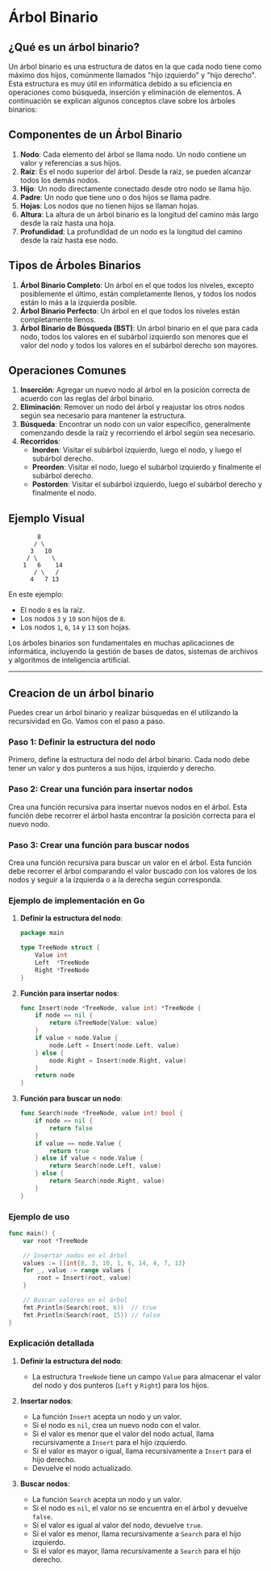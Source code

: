# Árbol Binario

## ¿Qué es un árbol binario?

Un árbol binario es una estructura de datos en la que cada nodo tiene como máximo dos hijos, comúnmente llamados "hijo izquierdo" y "hijo derecho". Esta estructura es muy útil en informática debido a su eficiencia en operaciones como búsqueda, inserción y eliminación de elementos. A continuación se explican algunos conceptos clave sobre los árboles binarios:

## Componentes de un Árbol Binario

1. **Nodo**: Cada elemento del árbol se llama nodo. Un nodo contiene un valor y referencias a sus hijos.
2. **Raíz**: Es el nodo superior del árbol. Desde la raíz, se pueden alcanzar todos los demás nodos.
3. **Hijo**: Un nodo directamente conectado desde otro nodo se llama hijo.
4. **Padre**: Un nodo que tiene uno o dos hijos se llama padre.
5. **Hojas**: Los nodos que no tienen hijos se llaman hojas.
6. **Altura**: La altura de un árbol binario es la longitud del camino más largo desde la raíz hasta una hoja.
7. **Profundidad**: La profundidad de un nodo es la longitud del camino desde la raíz hasta ese nodo.

## Tipos de Árboles Binarios

1. **Árbol Binario Completo**: Un árbol en el que todos los niveles, excepto posiblemente el último, están completamente llenos, y todos los nodos están lo más a la izquierda posible.
2. **Árbol Binario Perfecto**: Un árbol en el que todos los niveles están completamente llenos.
3. **Árbol Binario de Búsqueda (BST)**: Un árbol binario en el que para cada nodo, todos los valores en el subárbol izquierdo son menores que el valor del nodo y todos los valores en el subárbol derecho son mayores.

## Operaciones Comunes

1. **Inserción**: Agregar un nuevo nodo al árbol en la posición correcta de acuerdo con las reglas del árbol binario.
2. **Eliminación**: Remover un nodo del árbol y reajustar los otros nodos según sea necesario para mantener la estructura.
3. **Búsqueda**: Encontrar un nodo con un valor específico, generalmente comenzando desde la raíz y recorriendo el árbol según sea necesario.
4. **Recorridos**:
   - **Inorden**: Visitar el subárbol izquierdo, luego el nodo, y luego el subárbol derecho.
   - **Preorden**: Visitar el nodo, luego el subárbol izquierdo y finalmente el subárbol derecho.
   - **Postorden**: Visitar el subárbol izquierdo, luego el subárbol derecho y finalmente el nodo.

## Ejemplo Visual

```plaintext
        8
       / \
      3   10
     / \    \
    1   6    14
       / \   /
      4   7 13
```

En este ejemplo:

- El nodo `8` es la raíz.
- Los nodos `3` y `10` son hijos de `8`.
- Los nodos `1`, `6`, `14` y `13` son hojas.

Los árboles binarios son fundamentales en muchas aplicaciones de informática, incluyendo la gestión de bases de datos, sistemas de archivos y algoritmos de inteligencia artificial.

---

## Creacion de un árbol binario

Puedes crear un árbol binario y realizar búsquedas en él utilizando la recursividad en Go. Vamos con el paso a paso.

### Paso 1: Definir la estructura del nodo

Primero, define la estructura del nodo del árbol binario. Cada nodo debe tener un valor y dos punteros a sus hijos, izquierdo y derecho.

### Paso 2: Crear una función para insertar nodos

Crea una función recursiva para insertar nuevos nodos en el árbol. Esta función debe recorrer el árbol hasta encontrar la posición correcta para el nuevo nodo.

### Paso 3: Crear una función para buscar nodos

Crea una función recursiva para buscar un valor en el árbol. Esta función debe recorrer el árbol comparando el valor buscado con los valores de los nodos y seguir a la izquierda o a la derecha según corresponda.

### Ejemplo de implementación en Go

1. **Definir la estructura del nodo**:

   ```go
   package main

   type TreeNode struct {
       Value int
       Left  *TreeNode
       Right *TreeNode
   }
   ```

2. **Función para insertar nodos**:

   ```go
   func Insert(node *TreeNode, value int) *TreeNode {
       if node == nil {
           return &TreeNode{Value: value}
       }
       if value < node.Value {
           node.Left = Insert(node.Left, value)
       } else {
           node.Right = Insert(node.Right, value)
       }
       return node
   }
   ```

3. **Función para buscar un nodo**:

   ```go
   func Search(node *TreeNode, value int) bool {
       if node == nil {
           return false
       }
       if value == node.Value {
           return true
       } else if value < node.Value {
           return Search(node.Left, value)
       } else {
           return Search(node.Right, value)
       }
   }
   ```

### Ejemplo de uso

```go
func main() {
    var root *TreeNode

    // Insertar nodos en el árbol
    values := []int{8, 3, 10, 1, 6, 14, 4, 7, 13}
    for _, value := range values {
        root = Insert(root, value)
    }

    // Buscar valores en el árbol
    fmt.Println(Search(root, 6))  // true
    fmt.Println(Search(root, 15)) // false
}
```

### Explicación detallada

1. **Definir la estructura del nodo**:
   - La estructura `TreeNode` tiene un campo `Value` para almacenar el valor del nodo y dos punteros (`Left` y `Right`) para los hijos.

2. **Insertar nodos**:
   - La función `Insert` acepta un nodo y un valor.
   - Si el nodo es `nil`, crea un nuevo nodo con el valor.
   - Si el valor es menor que el valor del nodo actual, llama recursivamente a `Insert` para el hijo izquierdo.
   - Si el valor es mayor o igual, llama recursivamente a `Insert` para el hijo derecho.
   - Devuelve el nodo actualizado.

3. **Buscar nodos**:
   - La función `Search` acepta un nodo y un valor.
   - Si el nodo es `nil`, el valor no se encuentra en el árbol y devuelve `false`.
   - Si el valor es igual al valor del nodo, devuelve `true`.
   - Si el valor es menor, llama recursivamente a `Search` para el hijo izquierdo.
   - Si el valor es mayor, llama recursivamente a `Search` para el hijo derecho.
